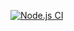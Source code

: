 [![Node.js CI](https://github.com/ZeenatA18/greet-expressjs1/actions/workflows/node.js.yml/badge.svg)](https://github.com/ZeenatA18/greet-expressjs1/actions/workflows/node.js.yml)